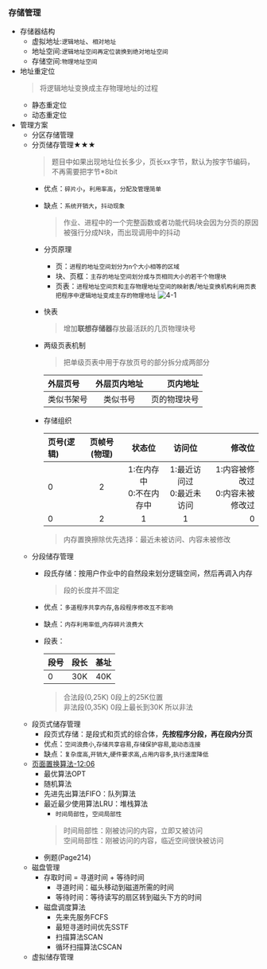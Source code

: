 ### 存储管理
  + 存储器结构
    + 虚拟地址:`逻辑地址`、`相对地址`
    + 地址空间:`逻辑地址空间再定位装换到绝对地址空间`
    + 存储空间:`物理地址空间`
  + 地址重定位
    > 将逻辑地址变换成主存物理地址的过程
    + 静态重定位
    + 动态重定位
  + 管理方案
    + 分区存储管理
    + 分页储存管理★★★
      > 题目中如果出现地址位长多少，页长xx字节，默认为按字节编码，不再需要把字节*8bit
      + 优点：`碎片小`，`利用率高`，`分配及管理简单`
      + 缺点：`系统开销大`，`抖动现象`
        > 作业、进程中的一个完整函数或者功能代码块会因为分页的原因被强行分成N块，而出现调用中的抖动
      + 分页原理
        + 页：`进程的地址空间划分为n个大小相等的区域`
        + 块、页框：`主存的地址空间划分成与页相同大小的若干个物理块`
        + 页表：`进程地址空间页和主存物理地址空间的映射表`/`地址变换机构利用页表把程序中逻辑地址变成主存的物理地址`
        ![4-1](https://github.com/flysafely/Software-Design-Engineer-Note/blob/master/%E7%AC%AC%E5%9B%9B%E7%AB%A0-%E6%93%8D%E4%BD%9C%E7%B3%BB%E7%BB%9F%E7%9F%A5%E8%AF%86/%E6%9C%AC%E7%AB%A0%E5%9B%BE%E7%A4%BA/4-1.jpg)
      + 快表
        > 增加**联想存储器**存放最活跃的几页物理块号
      + 两级页表机制
        > 把单级页表中用于存放页号的部分拆分成两部分
        
        |外层页号|外层页内地址|页内地址|
        |:----|:----:|----:|
        |类似书架号|类似书号|页的物理块号|
      + 存储组织
        
        |页号(逻辑)|页帧号(物理)|状态位|访问位|修改位|
        |:----|:----:|:----:|:----:|----:|
        |0|2|1:在内存中<br>0:不在内存中|1:最近访问过<br>0:最近未访问|1:内容被修改过<br>0:内容未被修改过|
        |0|2|1|1|0|
        > 内存置换擦除优先选择：最近未被访问、内容未被修改
    + 分段储存管理
      + 段氏存储：按用户作业中的自然段来划分逻辑空间，然后再调入内存
        > 段的长度并不固定
      + 优点：`多道程序共享内存`,`各段程序修改互不影响`
      + 缺点：`内存利用率低`,`内存碎片浪费大`
      + 段表：
      
        |段号|段长|基址|
        |:----|:----:|----:|
        |0|30K|40K|
        > 合法段(0,25K)  0段上的25K位置<br>
          非法段(0,35K)  0段上最长到30K 所以非法
    + 段页式储存管理
      + 段页式存储：是段式和页式的综合体，**先按程序分段，再在段内分页**
      + 优点：`空间浪费小`,`存储共享容易`,`存储保护容易`,`能动态连接`
      + 缺点：`复杂度高`,`开销大`,`硬件要求高`,`占用内容多`,`执行速度降低`
    + [页面置换算法-12:06](https://pan.baidu.com/play/video#/video?path=%2F%E8%B5%84%E6%BA%90%2F%E8%BD%AF%E8%80%83%E6%95%99%E7%A8%8B%2F2018%E5%B9%B4%E8%B5%84%E6%96%99%2F0%E8%BD%AF%E8%80%83%E4%B8%AD%E7%BA%A7%E4%B9%8B%E8%BD%AF%E4%BB%B6%E8%AE%BE%E8%AE%A1%E5%B8%88%2F%E8%A7%86%E9%A2%91%E5%92%8C%E8%AF%BE%E4%BB%B6%2F%E7%8E%8B%E5%AF%84%E6%B8%85%EF%BC%8C%E7%AC%AC%E4%BA%94%E7%89%88%E6%95%99%E5%AD%A6%E8%A7%86%E9%A2%91%2F%E7%AC%AC%202%20%E7%AB%A0%20%E6%93%8D%E4%BD%9C%E7%B3%BB%E7%BB%9F%2F%E7%AC%AC2%E8%8A%82%E5%AD%98%E5%82%A8%E7%AE%A1%E7%90%86_recv.mp4&t=-1)
      + 最优算法OPT
      + 随机算法
      + 先进先出算法FIFO：队列算法
      + 最近最少使用算法LRU：堆栈算法
        + `时间局部性`，`空间局部性`
        > 时间局部性：刚被访问的内容，立即又被访问<br>
          空间局部性：刚被访问的内容，临近空间很快被访问
      + 例题(Page214)
    + 磁盘管理
      + 存取时间 = 寻道时间 + 等待时间
        + 寻道时间：磁头移动到磁道所需的时间
        + 等待时间：等待读写的扇区转到磁头下方的时间
      + 磁盘调度算法
        + 先来先服务FCFS
        + 最短寻道时间优先SSTF
        + 扫描算法SCAN
        + 循环扫描算法CSCAN
    + 虚拟储存管理
